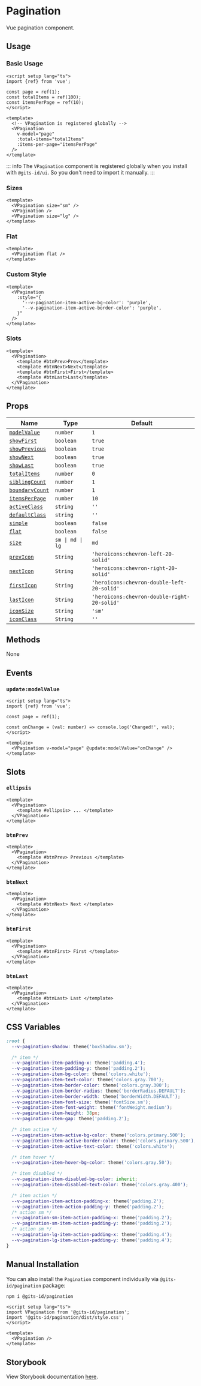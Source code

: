 # Pagination

Vue pagination component.

## Usage

### Basic Usage

```vue
<script setup lang="ts">
import {ref} from 'vue';

const page = ref(1);
const totalItems = ref(100);
const itemsPerPage = ref(10);
</script>

<template>
  <!-- VPagination is registered globally -->
  <VPagination
    v-model="page"
    :total-items="totalItems"
    :items-per-page="itemsPerPage"
  />
</template>
```

<LivePreview src="components-pagination--default" />

::: info
The `VPagination` component is registered globally when you install with `@gits-id/ui`. So you don't need to import it manually.
:::

### Sizes

```vue
<template>
  <VPagination size="sm" />
  <VPagination />
  <VPagination size="lg" />
</template>
```

<LivePreview src="components-pagination--sizes" />

### Flat

```vue
<template>
  <VPagination flat />
</template>
```

<LivePreview src="components-pagination--flat" />

### Custom Style

```vue
<template>
  <VPagination
    :style="{
      '--v-pagination-item-active-bg-color': 'purple',
      '--v-pagination-item-active-border-color': 'purple',
    }"
  />
</template>
```

<LivePreview src="components-pagination--custom-style" />

### Slots

```vue
<template>
  <VPagination>
    <template #btnPrev>Prev</template>
    <template #btnNext>Next</template>
    <template #btnFirst>First</template>
    <template #btnLast>Last</template>
  </VPagination>
</template>
```

<LivePreview src="components-pagination--slots" />

## Props

| Name                              | Type             | Default                                     |
| --------------------------------- | ---------------- | ------------------------------------------- |
| [`modelValue`](#modelValue)       | `number`         | `1`                                         |
| [`showFirst`](#showFirst)         | `boolean`        | `true`                                      |
| [`showPrevious`](#showPrevious)   | `boolean`        | `true`                                      |
| [`showNext`](#showNext)           | `boolean`        | `true`                                      |
| [`showLast`](#showLast)           | `boolean`        | `true`                                      |
| [`totalItems`](#totalItems)       | `number`         | `0`                                         |
| [`siblingCount`](#siblingCount)   | `number`         | `1`                                         |
| [`boundaryCount`](#boundaryCount) | `number`         | `1`                                         |
| [`itemsPerPage`](#itemsPerPage)   | `number`         | `10`                                        |
| [`activeClass`](#activeClass)     | `string`         | `''`                                        |
| [`defaultClass`](#defaultClass)   | `string`         | `''`                                        |
| [`simple`](#simple)               | `boolean`        | `false`                                     |
| [`flat`](#flat)                   | `boolean`        | `false`                                     |
| [`size`](#size)                   | `sm \| md \| lg` | `md`                                        |
| [`prevIcon`](#prevIcon)           | `String`         | `'heroicons:chevron-left-20-solid'`         |
| [`nextIcon`](#nextIcon)           | `String`         | `'heroicons:chevron-right-20-solid'`        |
| [`firstIcon`](#firstIcon)         | `String`         | `'heroicons:chevron-double-left-20-solid'`  |
| [`lastIcon`](#lastIcon)           | `String`         | `'heroicons:chevron-double-right-20-solid'` |
| [`iconSize`](#iconSize)           | `String`         | `'sm'`                                      |
| [`iconClass`](#iconClass)         | `String`         | `''`                                        |

## Methods

None

## Events

### `update:modelValue`

```vue
<script setup lang="ts">
import {ref} from 'vue';

const page = ref(1);

const onChange = (val: number) => console.log('Changed!', val);
</script>

<template>
  <VPagination v-model="page" @update:modelValue="onChange" />
</template>
```

## Slots

### `ellipsis`

```vue
<template>
  <VPagination>
    <template #ellipsis> ... </template>
  </VPagination>
</template>
```

### `btnPrev`

```vue
<template>
  <VPagination>
    <template #btnPrev> Previous </template>
  </VPagination>
</template>
```

### `btnNext`

```vue
<template>
  <VPagination>
    <template #btnNext> Next </template>
  </VPagination>
</template>
```

### `btnFirst`

```vue
<template>
  <VPagination>
    <template #btnFirst> First </template>
  </VPagination>
</template>
```

### `btnLast`

```vue
<template>
  <VPagination>
    <template #btnLast> Last </template>
  </VPagination>
</template>
```

## CSS Variables

```css
:root {
  --v-pagination-shadow: theme('boxShadow.sm');

  /* item */
  --v-pagination-item-padding-x: theme('padding.4');
  --v-pagination-item-padding-y: theme('padding.2');
  --v-pagination-item-bg-color: theme('colors.white');
  --v-pagination-item-text-color: theme('colors.gray.700');
  --v-pagination-item-border-color: theme('colors.gray.300');
  --v-pagination-item-border-radius: theme('borderRadius.DEFAULT');
  --v-pagination-item-border-width: theme('borderWidth.DEFAULT');
  --v-pagination-item-font-size: theme('fontSize.sm');
  --v-pagination-item-font-weight: theme('fontWeight.medium');
  --v-pagination-item-height: 38px;
  --v-pagination-item-gap: theme('padding.2');

  /* item active */
  --v-pagination-item-active-bg-color: theme('colors.primary.500');
  --v-pagination-item-active-border-color: theme('colors.primary.500');
  --v-pagination-item-active-text-color: theme('colors.white');

  /* item hover */
  --v-pagination-item-hover-bg-color: theme('colors.gray.50');

  /* item disabled */
  --v-pagination-item-disabled-bg-color: inherit;
  --v-pagination-item-disabled-text-color: theme('colors.gray.400');

  /* item action */
  --v-pagination-item-action-padding-x: theme('padding.2');
  --v-pagination-item-action-padding-y: theme('padding.2');
  /* action sm */
  --v-pagination-sm-item-action-padding-x: theme('padding.2');
  --v-pagination-sm-item-action-padding-y: theme('padding.2');
  /* action sm */
  --v-pagination-lg-item-action-padding-x: theme('padding.4');
  --v-pagination-lg-item-action-padding-y: theme('padding.4');
}
```

## Manual Installation

You can also install the `Pagination` component individually via `@gits-id/pagination` package:

```bash
npm i @gits-id/pagination
```

```vue
<script setup lang="ts">
import VPagination from '@gits-id/pagination';
import '@gits-id/pagination/dist/style.css';
</script>

<template>
  <VPagination />
</template>
```

## Storybook

View Storybook documentation [here](https://gits-ui.web.app/?path=/story/components-pagination--default).
